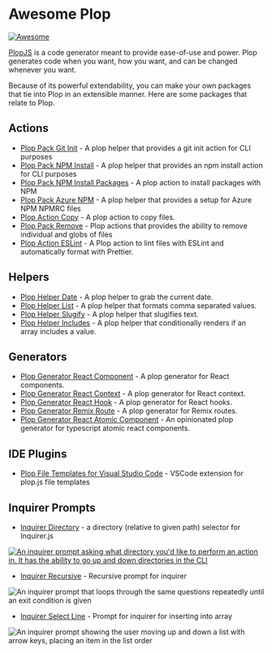 # Awesome Plop

[![Awesome](https://awesome.re/badge.svg)](https://awesome.re)

[PlopJS](https://plopjs.com/) is a code generator meant to provide ease-of-use and power. Plop generates code when you want, how you want, and can be changed whenever you want.

Because of its powerful extendability, you can make your own packages that tie into Plop in an extensible manner. Here are some packages that relate to Plop.

## Actions

- [Plop Pack Git Init](https://github.com/crutchcorn/plop-pack-git-init) - A plop helper that provides a git init action for CLI purposes
- [Plop Pack NPM Install](https://github.com/crutchcorn/plop-pack-npm-install) - A plop helper that provides an npm install action for CLI purposes
- [Plop Pack NPM Install Packages](https://github.com/piersolenski/plop-pack-npm-install-packages) - A plop action to install packages with NPM
- [Plop Pack Azure NPM](https://github.com/crutchcorn/plop-pack-azure-npm) - A plop helper that provides a setup for Azure NPM NPMRC files
- [Plop Action Copy](https://github.com/bradgarropy/plop-action-copy) - A plop action to copy files.
- [Plop Pack Remove](https://github.com/TheSharpieOne/plop-pack-remove) - Plop actions that provides the ability to remove individual and globs of files
- [Plop Action ESLint](https://github.com/natterstefan/plop-action-eslint) - A Plop action to lint files with ESLint and automatically format with Prettier.

## Helpers

- [Plop Helper Date](https://github.com/bradgarropy/plop-helper-date) - A plop helper to grab the current date.
- [Plop Helper List](https://github.com/bradgarropy/plop-helper-list) - A plop helper that formats comma separated values.
- [Plop Helper Slugify](https://github.com/bradgarropy/plop-helper-slugify) - A plop helper that slugifies text.
- [Plop Helper Includes](https://github.com/bradgarropy/plop-helper-includes) - A plop helper that conditionally renders if an array includes a value.

## Generators

- [Plop Generator React Component](https://github.com/bradgarropy/plop-generator-react-component) - A plop generator for React components.
- [Plop Generator React Context](https://github.com/bradgarropy/plop-generator-react-context) - A plop generator for React context.
- [Plop Generator React Hook](https://github.com/bradgarropy/plop-generator-react-hook) - A plop generator for React hooks.
- [Plop Generator Remix Route](https://github.com/bradgarropy/plop-generator-remix-route) - A plop generator for Remix routes.
- [Plop Generator React Atomic Component](https://github.com/ahoendgen/plop-generator-react-atomic-component) - An opinionated plop generator for typescript atomic react components.

## IDE Plugins

- [Plop File Templates for Visual Studio Code](https://github.com/SamKirkland/plop-templates) - VSCode extension for plop.js file templates

## Inquirer Prompts

- [Inquirer Directory](https://github.com/nicksrandall/inquirer-directory) - a directory (relative to given path) selector for Inquirer.js

[![An inquirer prompt asking what directory you'd like to perform an action in. It has the ability to go up and down directories in the CLI](https://asciinema.org/a/31651.png)](https://asciinema.org/a/31651)


- [Inquirer Recursive](https://github.com/nathanloisel/inquirer-recursive) - Recursive prompt for inquirer

![An inquirer prompt that loops through the same questions repeatedly until an exit condition is given](http://i.giphy.com/l2JhntGGk3QjTUIiA.gif)


- [Inquirer Select Line](https://github.com/adam-golab/inquirer-select-line) - Prompt for inquirer for inserting into array

![An inquirer prompt showing the user moving up and down a list with arrow keys, placing an item in the list order](http://i.giphy.com/xUA7b1MxpngddUvdHW.gif)

